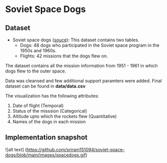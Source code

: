 # Soviet Space Dogs

## Dataset

* Soviet space dogs ([souce](https://airtable.com/universe/expG3z2CFykG1dZsp/sovet-space-dogs?explore=true)): This dataset contains two tables.
    * Dogs: 48 dogs who participated in the Soviet space program in the 1950s and 1960s.
    * Flights: 42 missions that the dogs flew on.
    
The dataset contains all the mission information from 1951 - 1961 in which dogs flew to the outer space.

Data was cleansed and few additional support paramters were added. Final dataset can be found in **data/data.csv**

The visualization has the following attributes:
   1. Date of flight (Temporal)
   2. Status of the misssion (Categorical)
   3. Altitude upto which the rockets flew (Quantitative)
   4. Names of the dogs in each mission
   
   
## Implementation snapshot

![alt text] (https://github.com/sriram151094/soviet-space-dogs/blob/main/images/spacedogs.gif)
   
